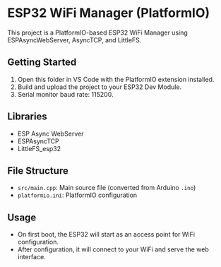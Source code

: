 # ESP32 WiFi Manager (PlatformIO)

This project is a PlatformIO-based ESP32 WiFi Manager using ESPAsyncWebServer, AsyncTCP, and LittleFS. 

## Getting Started
1. Open this folder in VS Code with the PlatformIO extension installed.
2. Build and upload the project to your ESP32 Dev Module.
3. Serial monitor baud rate: 115200.

## Libraries
- ESP Async WebServer
- ESPAsyncTCP
- LittleFS_esp32

## File Structure
- `src/main.cpp`: Main source file (converted from Arduino `.ino`)
- `platformio.ini`: PlatformIO configuration

## Usage
- On first boot, the ESP32 will start as an access point for WiFi configuration.
- After configuration, it will connect to your WiFi and serve the web interface.
